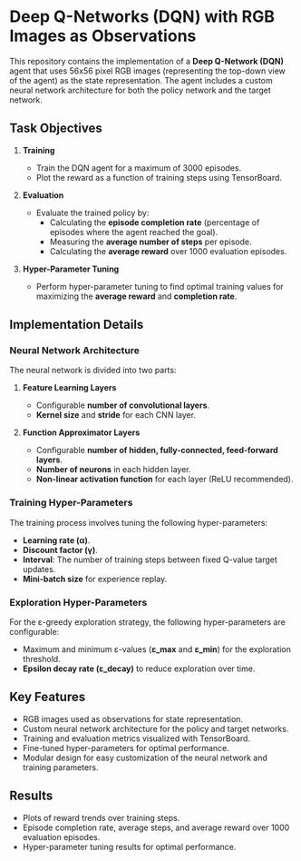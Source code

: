 
# Deep Q-Networks (DQN) with RGB Images as Observations

This repository contains the implementation of a **Deep Q-Network (DQN)** agent that uses 56x56 pixel RGB images (representing the top-down view of the agent) as the state representation. The agent includes a custom neural network architecture for both the policy network and the target network.

## Task Objectives

1. **Training**  
   - Train the DQN agent for a maximum of 3000 episodes.
   - Plot the reward as a function of training steps using TensorBoard.

2. **Evaluation**  
   - Evaluate the trained policy by:
     - Calculating the **episode completion rate** (percentage of episodes where the agent reached the goal).  
     - Measuring the **average number of steps** per episode.  
     - Calculating the **average reward** over 1000 evaluation episodes.

3. **Hyper-Parameter Tuning**  
   - Perform hyper-parameter tuning to find optimal training values for maximizing the **average reward** and **completion rate**.

## Implementation Details

### Neural Network Architecture

The neural network is divided into two parts:
1. **Feature Learning Layers**  
   - Configurable **number of convolutional layers**.
   - **Kernel size** and **stride** for each CNN layer.

2. **Function Approximator Layers**  
   - Configurable **number of hidden, fully-connected, feed-forward layers**.
   - **Number of neurons** in each hidden layer.
   - **Non-linear activation function** for each layer (ReLU recommended).

### Training Hyper-Parameters

The training process involves tuning the following hyper-parameters:
- **Learning rate (α)**.
- **Discount factor (γ)**.
- **Interval**: The number of training steps between fixed Q-value target updates.
- **Mini-batch size** for experience replay.

### Exploration Hyper-Parameters

For the ε-greedy exploration strategy, the following hyper-parameters are configurable:
- Maximum and minimum ε-values (**ε_max** and **ε_min**) for the exploration threshold.
- **Epsilon decay rate (ε_decay)** to reduce exploration over time.

## Key Features

- RGB images used as observations for state representation.
- Custom neural network architecture for the policy and target networks.
- Training and evaluation metrics visualized with TensorBoard.
- Fine-tuned hyper-parameters for optimal performance.
- Modular design for easy customization of the neural network and training parameters.

## Results

- Plots of reward trends over training steps.
- Episode completion rate, average steps, and average reward over 1000 evaluation episodes.
- Hyper-parameter tuning results for optimal performance.
